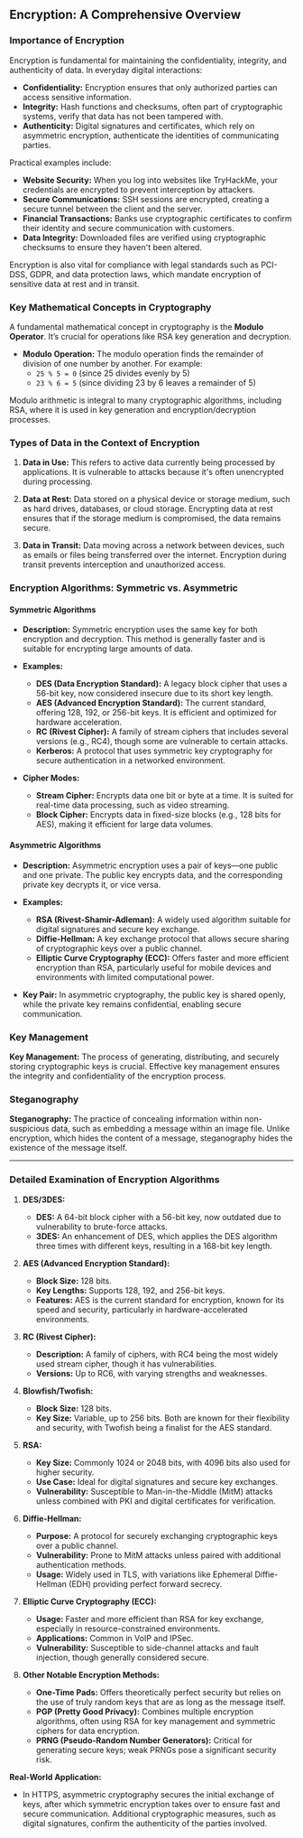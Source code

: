 ## Encryption: A Comprehensive Overview

### Importance of Encryption

Encryption is fundamental for maintaining the confidentiality, integrity, and authenticity of data. In everyday digital interactions:

- **Confidentiality:** Encryption ensures that only authorized parties can access sensitive information.
- **Integrity:** Hash functions and checksums, often part of cryptographic systems, verify that data has not been tampered with.
- **Authenticity:** Digital signatures and certificates, which rely on asymmetric encryption, authenticate the identities of communicating parties.

Practical examples include:

- **Website Security:** When you log into websites like TryHackMe, your credentials are encrypted to prevent interception by attackers.
- **Secure Communications:** SSH sessions are encrypted, creating a secure tunnel between the client and the server.
- **Financial Transactions:** Banks use cryptographic certificates to confirm their identity and secure communication with customers.
- **Data Integrity:** Downloaded files are verified using cryptographic checksums to ensure they haven't been altered.

Encryption is also vital for compliance with legal standards such as PCI-DSS, GDPR, and data protection laws, which mandate encryption of sensitive data at rest and in transit.

### Key Mathematical Concepts in Cryptography

A fundamental mathematical concept in cryptography is the **Modulo Operator**. It’s crucial for operations like RSA key generation and decryption.

- **Modulo Operation:** The modulo operation finds the remainder of division of one number by another. For example:
  - `25 % 5 = 0` (since 25 divides evenly by 5)
  - `23 % 6 = 5` (since dividing 23 by 6 leaves a remainder of 5)

Modulo arithmetic is integral to many cryptographic algorithms, including RSA, where it is used in key generation and encryption/decryption processes.

### Types of Data in the Context of Encryption

1. **Data in Use:** This refers to active data currently being processed by applications. It is vulnerable to attacks because it's often unencrypted during processing.
  
2. **Data at Rest:** Data stored on a physical device or storage medium, such as hard drives, databases, or cloud storage. Encrypting data at rest ensures that if the storage medium is compromised, the data remains secure.
  
3. **Data in Transit:** Data moving across a network between devices, such as emails or files being transferred over the internet. Encryption during transit prevents interception and unauthorized access.

### Encryption Algorithms: Symmetric vs. Asymmetric

#### Symmetric Algorithms
- **Description:** Symmetric encryption uses the same key for both encryption and decryption. This method is generally faster and is suitable for encrypting large amounts of data.
- **Examples:**
  - **DES (Data Encryption Standard):** A legacy block cipher that uses a 56-bit key, now considered insecure due to its short key length.
  - **AES (Advanced Encryption Standard):** The current standard, offering 128, 192, or 256-bit keys. It is efficient and optimized for hardware acceleration.
  - **RC (Rivest Cipher):** A family of stream ciphers that includes several versions (e.g., RC4), though some are vulnerable to certain attacks.
  - **Kerberos:** A protocol that uses symmetric key cryptography for secure authentication in a networked environment.
  
- **Cipher Modes:**
  - **Stream Cipher:** Encrypts data one bit or byte at a time. It is suited for real-time data processing, such as video streaming.
  - **Block Cipher:** Encrypts data in fixed-size blocks (e.g., 128 bits for AES), making it efficient for large data volumes.

#### Asymmetric Algorithms
- **Description:** Asymmetric encryption uses a pair of keys—one public and one private. The public key encrypts data, and the corresponding private key decrypts it, or vice versa.
- **Examples:**
  - **RSA (Rivest-Shamir-Adleman):** A widely used algorithm suitable for digital signatures and secure key exchange.
  - **Diffie-Hellman:** A key exchange protocol that allows secure sharing of cryptographic keys over a public channel.
  - **Elliptic Curve Cryptography (ECC):** Offers faster and more efficient encryption than RSA, particularly useful for mobile devices and environments with limited computational power.
  
- **Key Pair:** In asymmetric cryptography, the public key is shared openly, while the private key remains confidential, enabling secure communication.

### Key Management

**Key Management:** The process of generating, distributing, and securely storing cryptographic keys is crucial. Effective key management ensures the integrity and confidentiality of the encryption process.

### Steganography

**Steganography:** The practice of concealing information within non-suspicious data, such as embedding a message within an image file. Unlike encryption, which hides the content of a message, steganography hides the existence of the message itself.

---

### Detailed Examination of Encryption Algorithms

1. **DES/3DES:**
   - **DES:** A 64-bit block cipher with a 56-bit key, now outdated due to vulnerability to brute-force attacks.
   - **3DES:** An enhancement of DES, which applies the DES algorithm three times with different keys, resulting in a 168-bit key length.

2. **AES (Advanced Encryption Standard):**
   - **Block Size:** 128 bits.
   - **Key Lengths:** Supports 128, 192, and 256-bit keys.
   - **Features:** AES is the current standard for encryption, known for its speed and security, particularly in hardware-accelerated environments.

3. **RC (Rivest Cipher):**
   - **Description:** A family of ciphers, with RC4 being the most widely used stream cipher, though it has vulnerabilities.
   - **Versions:** Up to RC6, with varying strengths and weaknesses.

4. **Blowfish/Twofish:**
   - **Block Size:** 128 bits.
   - **Key Size:** Variable, up to 256 bits. Both are known for their flexibility and security, with Twofish being a finalist for the AES standard.

5. **RSA:**
   - **Key Size:** Commonly 1024 or 2048 bits, with 4096 bits also used for higher security.
   - **Use Case:** Ideal for digital signatures and secure key exchanges.
   - **Vulnerability:** Susceptible to Man-in-the-Middle (MitM) attacks unless combined with PKI and digital certificates for verification.

6. **Diffie-Hellman:**
   - **Purpose:** A protocol for securely exchanging cryptographic keys over a public channel.
   - **Vulnerability:** Prone to MitM attacks unless paired with additional authentication methods.
   - **Usage:** Widely used in TLS, with variations like Ephemeral Diffie-Hellman (EDH) providing perfect forward secrecy.

7. **Elliptic Curve Cryptography (ECC):**
   - **Usage:** Faster and more efficient than RSA for key exchange, especially in resource-constrained environments.
   - **Applications:** Common in VoIP and IPSec.
   - **Vulnerability:** Susceptible to side-channel attacks and fault injection, though generally considered secure.

8. **Other Notable Encryption Methods:**
   - **One-Time Pads:** Offers theoretically perfect security but relies on the use of truly random keys that are as long as the message itself.
   - **PGP (Pretty Good Privacy):** Combines multiple encryption algorithms, often using RSA for key management and symmetric ciphers for data encryption.
   - **PRNG (Pseudo-Random Number Generators):** Critical for generating secure keys; weak PRNGs pose a significant security risk.

**Real-World Application:**
- In HTTPS, asymmetric cryptography secures the initial exchange of keys, after which symmetric encryption takes over to ensure fast and secure communication. Additional cryptographic measures, such as digital signatures, confirm the authenticity of the parties involved.
